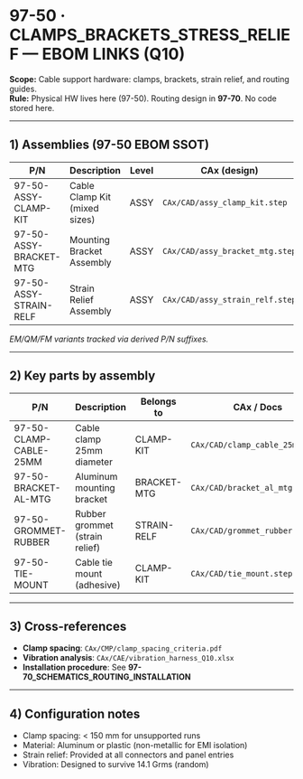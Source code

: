 # 97-50 · CLAMPS_BRACKETS_STRESS_RELIEF — EBOM LINKS (Q10)

**Scope:** Cable support hardware: clamps, brackets, strain relief, and routing guides.  
**Rule:** Physical HW lives here (97-50). Routing design in **97-70**. No code stored here.

---

## 1) Assemblies (97-50 EBOM SSOT)
| P/N                    | Description                                  | Level | CAx (design)                          | Status |
|------------------------|----------------------------------------------|-------|---------------------------------------|--------|
| 97-50-ASSY-CLAMP-KIT   | Cable Clamp Kit (mixed sizes)                | ASSY  | `CAx/CAD/assy_clamp_kit.step`         | REL    |
| 97-50-ASSY-BRACKET-MTG | Mounting Bracket Assembly                    | ASSY  | `CAx/CAD/assy_bracket_mtg.step`       | REL    |
| 97-50-ASSY-STRAIN-RELF | Strain Relief Assembly                       | ASSY  | `CAx/CAD/assy_strain_relf.step`       | REL    |

*EM/QM/FM variants tracked via derived P/N suffixes.*

---

## 2) Key parts by assembly
| P/N                     | Description                           | Belongs to        | CAx / Docs                         | Note |
|-------------------------|---------------------------------------|-------------------|------------------------------------|------|
| 97-50-CLAMP-CABLE-25MM  | Cable clamp 25mm diameter             | CLAMP-KIT         | `CAx/CAD/clamp_cable_25mm.step`    | Cushioned       |
| 97-50-BRACKET-AL-MTG    | Aluminum mounting bracket             | BRACKET-MTG       | `CAx/CAD/bracket_al_mtg.step`      | Anodized        |
| 97-50-GROMMET-RUBBER    | Rubber grommet (strain relief)        | STRAIN-RELF       | `CAx/CAD/grommet_rubber.step`      | Panel entry     |
| 97-50-TIE-MOUNT         | Cable tie mount (adhesive)            | CLAMP-KIT         | `CAx/CAD/tie_mount.step`           | Reusable        |

---

## 3) Cross-references
- **Clamp spacing**: `CAx/CMP/clamp_spacing_criteria.pdf`
- **Vibration analysis**: `CAx/CAE/vibration_harness_Q10.xlsx`
- **Installation procedure**: See **97-70_SCHEMATICS_ROUTING_INSTALLATION**

---

## 4) Configuration notes
- Clamp spacing: < 150 mm for unsupported runs
- Material: Aluminum or plastic (non-metallic for EMI isolation)
- Strain relief: Provided at all connectors and panel entries
- Vibration: Designed to survive 14.1 Grms (random)
